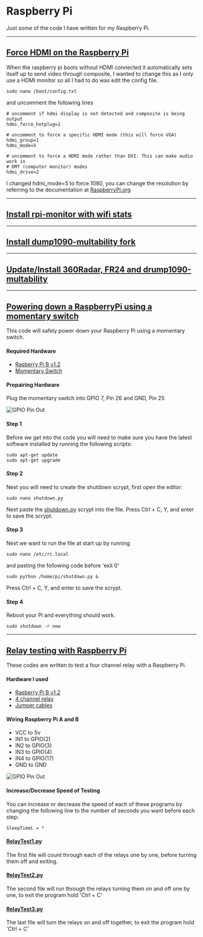 # Raspberry Pi
Just some of the code I have written for my Raspberry Pi.

---
## [Force HDMI on the Raspberry Pi](/boot/config.txt)

When the raspberry pi boots without HDMI connected it automatically sets itself up to send video through composite, I wanted to change this as I only use a HDMI monitor so all I had to do was edit the config file.

```
sudo nano /boot/config.txt
```

and uncomment the following lines

```
# uncomment if hdmi display is not detected and composite is being output
hdmi_force_hotplug=1

# uncomment to force a specific HDMI mode (this will force VGA)
hdmi_group=1
hdmi_mode=5

# uncomment to force a HDMI mode rather than DVI. This can make audio work in
# DMT (computer monitor) modes
hdmi_drive=2
```

I changed hdmi_mode=5 to force 1080, you can change the resolution by referring to the documentation at [RaspberryPi.org](https://www.raspberrypi.org/documentation/configuration/config-txt/video.md)


---
## [Install rpi-monitor with wifi stats](Install%20rpi-monitor%20to%20show%20wifi%20stats.md)


---
## [Install dump1090-multability fork](Install%20dump1090-multability%20fork.md)


---
## [Update/Install 360Radar, FR24 and drump1090-multability](Update%20360radar%20feeder%20with%20dump1090-multability.md)


---
## [Powering down a RaspberryPi using a momentary switch](/scripts/shutdown.py)

This code will safely power down your Raspberry Pi using a momentary switch.

#### Required Hardware
* [Rasberry Pi B v1.2](https://www.amazon.co.uk/Raspberry-Pi-Model-512MB-RAM/dp/B008PT4GGC)
* [Momentary Switch](https://www.amazon.co.uk/dp/B016YIYAH0/ref=wl_it_dp_o_pC_nS_ttl?_encoding=UTF8&colid=1VFE04IJ9AZ9T&coliid=I1Q0O4MYQDCNC2)

#### Prepairing Hardware
Plug the momentary switch into GPIO 7, Pin 26 and GND, Pin 25

![GPIO Pin Out](http://elinux.org/images/8/80/Pi-GPIO-header-26-sm.png)

#### Step 1
Before we get into the code you will need to make sure you have the latest software installed by running the following scripts:

```
sudo apt-get update
sudo apt-get upgrade

```

#### Step 2
Next you will need to create the shutdown scrypt, first open the editor:

```
sudo nano shutdown.py

```
Next paste the [shutdown.py](/scripts/shutdown.py) scrypt into the file. Press Ctrl + C, Y, and enter to save the scrypt.

#### Step 3
Next we want to run the file at start up by running 

```
sudo nano /etc/rc.local

```

and pasting the following code before 'exit 0'

```
sudo python /home/pi/shutdown.py &

```
Press Ctrl + C, Y, and enter to save the scrypt.

#### Step 4

Reboot your Pi and everything should work.

```
sudo shutdown -r now

```

---
## [Relay testing with Raspberry Pi](/scripts/4%20Channel%20Relay/)

These codes are written to test a four channel relay with a Raspberry Pi.

#### Hardware I used
* [Rasberry Pi B v1.2](https://www.amazon.co.uk/Raspberry-Pi-Model-512MB-RAM/dp/B008PT4GGC) 
* [4 channel relay](http://www.ebay.co.uk/itm/-/222433474124?roken=cUgayN)
* [Jumper cables](http://www.ebay.co.uk/itm/-/182307853751?roken=cUgayN)

#### Wiring Raspberry Pi A and B
* VCC to 5v
* IN1 to GPIO(2)
* IN2 to GPIO(3)
* IN3 to GPIO(4)
* IN4 to GPIO(17)
* GND to GND

![GPIO Pin Out](http://elinux.org/images/8/80/Pi-GPIO-header-26-sm.png)

#### Increase/Decrease Speed of Testing
You can increase or decrease the speed of each of these programs by changing the following line to the number of seconds you want before each step:

```
SleepTimeL = *

```

#### [RelayTest1.py](/scripts/4%20Channel%20Relay/RelayTest1.py)
The first file will count through each of the relays one by one, before turning them off and exiting.

#### [RelayTest2.py](/scripts/4%20Channel%20Relay/RelayTest2.py)
The second file will run through the relays turning them on and off one by one, to exit the program hold 'Ctrl + C'

#### [RelayTest3.py](/scripts/4%20Channel%20Relay/RelayTest3.py)
The last file will turn the relays on and off together, to exit the program hold 'Ctrl + C'

